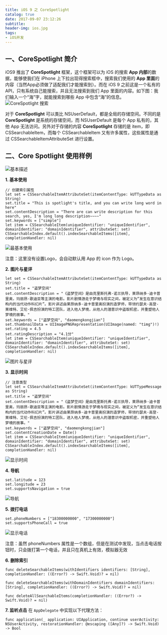 ```yaml
---
title: iOS 9 之 CoreSpotlight
catalog: true
date: 2017-09-07 23:12:26
subtitle:
header-img: ios.jpg
tags:
- iOS开发
---
```

## 一、CoreSpotlight 简介
iOS9 推出了 **CoreSpotlight** 框架，这个框架可以为 iOS 的搜索 **App 内部**的数据，能够使我们在 iPhone 上下拉出现得搜索框中，搜索我们使用的 **App 里面**的内容（当然App必须做了适配我们才能搜索到）。而在 iOS 9 之前这是一个私有的API，只有系统自己能搜索，并且无法搜索到我们 App 里面的内容。如下图：我们输入一个“海”字，就能搜索到哪些 App 中包含“海”的信息。
![CoreSpotlight 搜索](http://upload-images.jianshu.io/upload_images/2708793-12fe03aef8e27403.png?imageMogr2/auto-orient/strip%7CimageView2/2/w/400)

对于 **CoreSpotlight** 可以类比 NSUserDefault，都是全局的存储空间。不同的是 **CoreSpotlight** 是系统的存储空间，而
 NSUserDefault 是每个 App 私有的，其他 App 无法访问。另外对于存储的内容
 **CoreSpotlight** 存储的是 item，即 CSSearchableItem，而每个
 CSSearchableItem 又有许多属性，这些属性是通过
 CSSearchableItemAttributeSet 进行设置。

## 二、Core Spotlight 使用样例

![基本描述](http://upload-images.jianshu.io/upload_images/2708793-595d1935e0dbece5.png?imageMogr2/auto-orient/strip%7CimageView2/2/w/500)


**1. 基本使用**
```
// 创建索引属性
let set = CSSearchableItemAttributeSet(itemContentType: kUTTypeData as String)
set.title = "This is spotlight's title, and you can write long word in here"
set.contentDescription = "There are can write description for this search, yes, I'm long long description~~~~"
set.keywords = ["simple"]
let item = CSSearchableItem(uniqueIdentifier: "uniqueIdentifier", domainIdentifier: "domainIdentifier", attributeSet: set)
CSSearchableIndex.default().indexSearchableItems([item], completionHandler: nil)
```
![最基本使用](http://upload-images.jianshu.io/upload_images/2708793-fcaad411fe1f531c.png?imageMogr2/auto-orient/strip%7CimageView2/2/w/500)

注意：这里没有设置Logo，会自动默认用 App 的 icon 作为 Logo。

**2. 图片与星评**
```
let set = CSSearchableItemAttributeSet(itemContentType: kUTTypeData as String)
set.title = "盗梦空间"
set.contentDescription = "《盗梦空间》是由克里斯托弗·诺兰执导，莱昂纳多·迪卡普里奥，玛丽昂·歌迪亚等主演的电影。影片剧情游走于梦境与现实之间，被定义为“发生在意识结构内的当代动作科幻片”。影片讲述由莱昂纳多·迪卡普里奥扮演的造梦师，带领约瑟夫·高登-莱维特、艾伦·佩吉扮演的特工团队，进入他人梦境，从他人的潜意识中盗取机密，并重塑他人梦境的故事。"
set.keywords = ["盗梦空间", "daomengkongjian"]
set.thumbnailData = UIImagePNGRepresentation(UIImage(named: "timg")!)
set.rating = 4.5
set.ratingDescription = "4.1分"
let item = CSSearchableItem(uniqueIdentifier: "uniqueIdentifier", domainIdentifier: "domainIdentifier", attributeSet: set)
CSSearchableIndex.default().indexSearchableItems([item], completionHandler: nil)
```
![图片与星评](http://upload-images.jianshu.io/upload_images/2708793-737bf3f19056c494.png?imageMogr2/auto-orient/strip%7CimageView2/2/w/500)

**3. 显示时间**
```
// 注意类型
let set = CSSearchableItemAttributeSet(itemContentType: kUTTypeMessage as String)
set.title = "盗梦空间"
set.contentDescription = "《盗梦空间》是由克里斯托弗·诺兰执导，莱昂纳多·迪卡普里奥，玛丽昂·歌迪亚等主演的电影。影片剧情游走于梦境与现实之间，被定义为“发生在意识结构内的当代动作科幻片”。影片讲述由莱昂纳多·迪卡普里奥扮演的造梦师，带领约瑟夫·高登-莱维特、艾伦·佩吉扮演的特工团队，进入他人梦境，从他人的潜意识中盗取机密，并重塑他人梦境的故事。"
set.keywords = ["盗梦空间", "daomengkongjian"]
set.contentCreationDate = Date()
let item = CSSearchableItem(uniqueIdentifier: "uniqueIdentifier", domainIdentifier: "domainIdentifier", attributeSet: set)
CSSearchableIndex.default().indexSearchableItems([item], completionHandler: nil)
```
![显示时间](http://upload-images.jianshu.io/upload_images/2708793-263b10802f7fdad9.png?imageMogr2/auto-orient/strip%7CimageView2/2/w/500)

**4. 导航**
```
set.latitude = 123
set.longitude = 23
set.supportsNavigation = true
```
![导航](http://upload-images.jianshu.io/upload_images/2708793-846022009852b684.png?imageMogr2/auto-orient/strip%7CimageView2/2/w/500)

**5. 拨打电话**
```
set.phoneNumbers = ["18300000000", "17300000000"]
set.supportsPhoneCall = true
```
![显示电话](http://upload-images.jianshu.io/upload_images/2708793-119491abe37a1f83.png?imageMogr2/auto-orient/strip%7CimageView2/2/w/500)

注意：虽然 phoneNumbers 属性是一个数组，但是在测试中发现，当点击电话按钮时，只会拨打第一个电话，并且只在真机上有效，模拟器无效

**6. 删除索引**
```
func deleteSearchableItems(withIdentifiers identifiers: [String], completionHandler: ((Error?) -> Swift.Void)? = nil)

func deleteSearchableItems(withDomainIdentifiers domainIdentifiers: [String], completionHandler: ((Error?) -> Swift.Void)? = nil)

func deleteAllSearchableItems(completionHandler: ((Error?) -> Swift.Void)? = nil)
```

**7. 监听点击**
在 `AppDelegate` 中实现以下代理方法：
```
func application(_ application: UIApplication, continue userActivity: NSUserActivity, restorationHandler: @escaping ([Any]?) -> Swift.Void) -> Bool
```